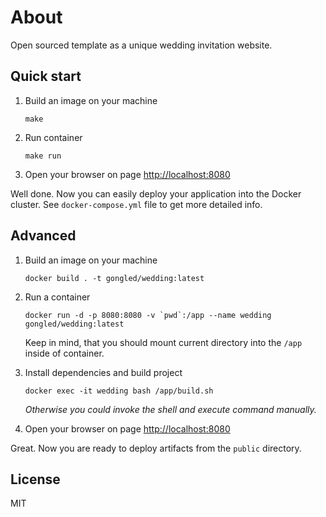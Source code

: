 # About

Open sourced template as a unique wedding invitation website.

## Quick start

1. Build an image on your machine

    ```
    make
    ```

2. Run container

    ```
    make run
    ```

3. Open your browser on page [http://localhost:8080](http://localhost:8080)

Well done. Now you can easily deploy your application into the Docker cluster. See `docker-compose.yml` file to get more detailed info.

## Advanced

1. Build an image on your machine

    ```
    docker build . -t gongled/wedding:latest 
    ```

2. Run a container

    ```
    docker run -d -p 8080:8080 -v `pwd`:/app --name wedding gongled/wedding:latest
    ```

    Keep in mind, that you should mount current directory into the `/app` inside of container.

3. Install dependencies and build project

    ```
    docker exec -it wedding bash /app/build.sh
    ```

    _Otherwise you could invoke the shell and execute command manually._

4. Open your browser on page [http://localhost:8080](http://localhost:8080)

Great. Now you are ready to deploy artifacts from the `public` directory.

## License

MIT
